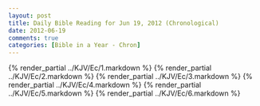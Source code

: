 ```yaml
---
layout: post
title: Daily Bible Reading for Jun 19, 2012 (Chronological)
date: 2012-06-19
comments: true
categories: [Bible in a Year - Chron]
---
```

{% render_partial ../KJV/Ec/1.markdown %}
{% render_partial ../KJV/Ec/2.markdown %}
{% render_partial ../KJV/Ec/3.markdown %}
{% render_partial ../KJV/Ec/4.markdown %}
{% render_partial ../KJV/Ec/5.markdown %}
{% render_partial ../KJV/Ec/6.markdown %}
